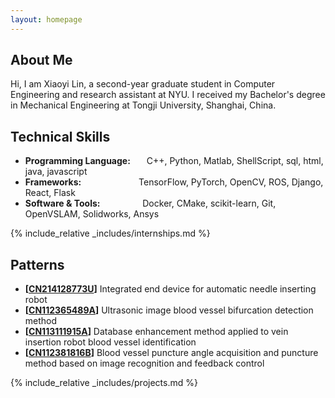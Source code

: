 ```yaml
---
layout: homepage
---
```


## About Me

Hi, I am Xiaoyi Lin, a second-year graduate student in Computer Engineering and research assistant at NYU. 
I received my Bachelor's degree in Mechanical Engineering at Tongji University, Shanghai, China.

## Technical Skills

- **Programming Language:** &emsp;&nbsp; C++, Python, Matlab, ShellScript, sql, html, java, javascript
- **Frameworks:** &emsp;&emsp;&emsp;&emsp;&emsp;&emsp; TensorFlow, PyTorch, OpenCV, ROS, Django, React, Flask
- **Software & Tools:** &emsp;&emsp;&emsp;&emsp;&nbsp; Docker, CMake, scikit-learn, Git, OpenVSLAM, Solidworks, Ansys

{% include_relative _includes/internships.md %}

## Patterns

- **[[CN214128773U](https://patents.google.com/patent/CN214128773U/en?inventor=%E6%9E%97%E7%AD%B1%E6%98%93)]** Integrated end device for automatic needle inserting robot
- **[[CN112365489A](https://patents.google.com/patent/CN112365489A/en)]** Ultrasonic image blood vessel bifurcation detection method
- **[[CN113111915A](https://patents.google.com/patent/CN113111915A/en)]** Database enhancement method applied to vein insertion robot blood vessel identification
- **[[CN112381816B](https://patents.google.com/patent/CN112381816B/en)]** Blood vessel puncture angle acquisition and puncture method based on image recognition and feedback control

{% include_relative _includes/projects.md %}

